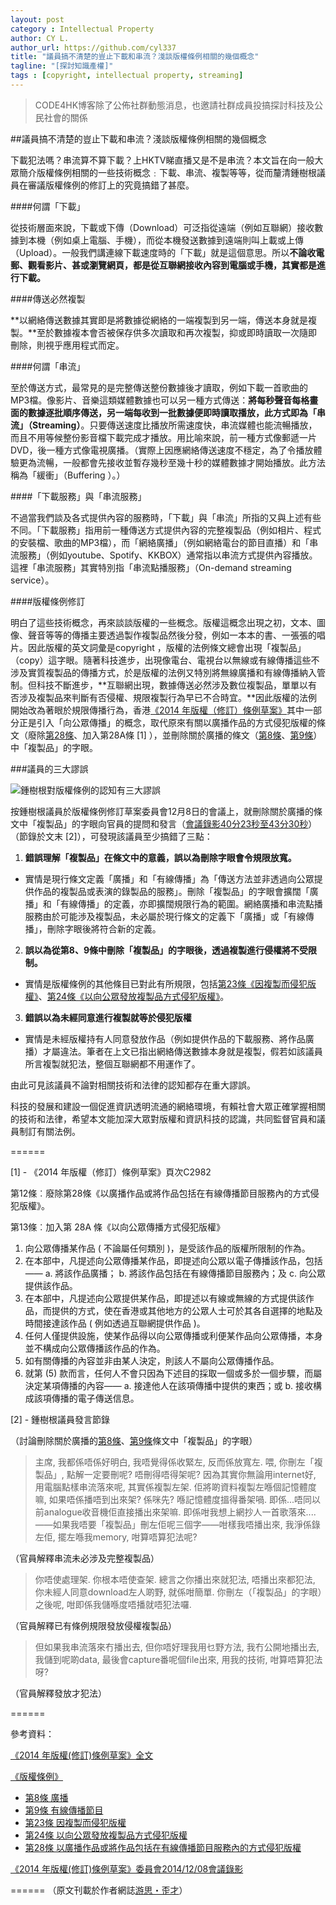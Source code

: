 ```yaml
---
layout: post
category : Intellectual Property
author: CY L.
author_url: https://github.com/cyl337
title: "議員搞不清楚的豈止下載和串流？淺談版權條例相關的幾個概念"
tagline: "[探討知識產權]"
tags : [copyright, intellectual property, streaming]
---
```


>CODE4HK博客除了公佈社群動態消息，也邀請社群成員投搞探討科技及公民社會的關係

##議員搞不清楚的豈止下載和串流？淺談版權條例相關的幾個概念

下載犯法嗎？串流算不算下載？上HKTV睇直播又是不是串流？本文旨在向一般大眾簡介版權條例相關的一些技術概念﹕下載、串流、複製等等，從而釐清鍾樹根議員在審議版權條例的修訂上的究竟搞錯了甚麼。

####何謂「下載」

從技術層面來說，下載或下傳（Download）可泛指從遠端（例如互聯網）接收數據到本機（例如桌上電腦、手機），而從本機發送數據到遠端則叫上載或上傳（Upload）。一般我們講連線下載速度時的「下載」就是這個意思。所以**不論收電郵、觀看影片、甚或瀏覽網頁，都是從互聯網接收內容到電腦或手機，其實都是進行下載。**

####傳送必然複製

**以網絡傳送數據其實即是將數據從網絡的一端複製到另一端，傳送本身就是複製。**至於數據複本會否被保存供多次讀取和再次複製，抑或即時讀取一次隨即刪除，則視乎應用程式而定。

####何謂「串流」

至於傳送方式，最常見的是完整傳送整份數據後才讀取，例如下載一首歌曲的MP3檔。像影片、音樂這類媒體數據也可以另一種方式傳送：**將每秒聲音每格畫面的數據逐批順序傳送，另一端每收到一批數據便即時讀取播放，此方式即為「串流」（Streaming）**。只要傳送速度比播放所需速度快，串流媒體也能流暢播放，而且不用等候整份影音檔下載完成才播放。用比喻來說，前一種方式像郵遞一片DVD，後一種方式像電視廣播。（實際上因應網絡傳送速度不穩定，為了令播放體驗更為流暢，一般都會先接收並暫存幾秒至幾十秒的媒體數據才開始播放。此方法稱為「緩衝」（Buffering ）。）

####「下載服務」與「串流服務」

不過當我們談及各式提供內容的服務時，「下載」與「串流」所指的又與上述有些不同。「下載服務」指用前一種傳送方式提供內容的完整複製品（例如相片、程式的安裝檔、歌曲的MP3檔），而「網絡廣播」（例如網絡電台的節目直播）和「串流服務」（例如youtube、Spotify、KKBOX）通常指以串流方式提供內容播放。這裡「串流服務」其實特別指「串流點播服務」（On-demand streaming service）。

####版權條例修訂

明白了這些技術概念，再來談談版權的一些概念。版權這概念出現之初，文本、圖像、聲音等等的傳播主要透過製作複製品然後分發，例如一本本的書、一張張的唱片。因此版權的英文詞彙是copyright ，版權的法例條文總會出現「複製品」（copy）這字眼。隨著科技進步，出現像電台、電視台以無線或有線傳播這些不涉及實質複製品的傳播方式，於是版權的法例又特別將無線廣播和有線傳播納入管制。但科技不斷進步，**互聯網出現，數據傳送必然涉及數位複製品，單單以有否涉及複製品來判斷有否侵權、規限複製行為早已不合時宜。**因此版權的法例開始改為著眼於規限傳播行為，香港[《2014 年版權（修訂）條例草案》](http://www.legco.gov.hk/yr13-14/chinese/bills/b201406131.pdf)其中一部分正是引入「向公眾傳播」的概念，取代原來有關以廣播作品的方式侵犯版權的條文（廢除[第28條](http://www.legislation.gov.hk/blis_ind.nsf/CurAllChinDoc/B93F65692D1E6523482564F3000E0C6F?OpenDocument)、加入第28A條 [1] ），並刪除關於廣播的條文（[第8條](http://www.legislation.gov.hk/blis_ind.nsf/6033a8cc1f220686482564840019d2f2/75c3deaae8c10251482564f2000f4541?OpenDocument)、[第9條](http://www.legislation.gov.hk/blis_ind.nsf/CurAllChinDoc/10B4B629E1A4B857482564F2000FAFB3?OpenDocument)）中「複製品」的字眼。

###議員的三大謬誤

![鍾樹根對版權條例的認知有三大謬誤](http://1.bp.blogspot.com/-keUbHkZ-Xj0/VI1ynNcbMDI/AAAAAAAAMGQ/Zfh0DQkDOLo/s1600/treegun.JPG)

按鍾樹根議員於版權條例修訂草案委員會12月8日的會議上，就刪除關於廣播的條文中「複製品」的字眼向官員的提問和發言（[會議錄影40分23秒至43分30秒](http://youtu.be/1AkuIUxxp1U?t=40m23s)）（節錄於文末 [2]），可發現該議員至少搞錯了三點：

1. **錯誤理解「複製品」在條文中的意義，誤以為刪除字眼會令規限放寬。**
  - 實情是現行條文定義「廣播」和「有線傳播」為「傳送方法並非透過向公眾提供作品的複製品或表演的錄製品的服務」。刪除「複製品」的字眼會擴闊「廣播」和「有線傳播」的定義，亦即擴闊規限行為的範圍。網絡廣播和串流點播服務由於可能渉及複製品，未必屬於現行條文的定義下「廣播」或「有線傳播」，刪除字眼後將符合新的定義。

2. **誤以為從第8、9條中刪除「複製品」的字眼後，透過複製進行侵權將不受限制。**
  - 實情是版權條例的其他條目已對此有所規限，包括[第23條《因複製而侵犯版權》](http://www.legislation.gov.hk/blis_ind.nsf/CurAllChinDoc/367B10DD85FB51C54825733800163ECD?OpenDocument)、[第24條《以向公眾發放複製品方式侵犯版權》](http://www.legislation.gov.hk/blis_ind.nsf/CurAllChinDoc/2EA3267BAB9A31EB482564F3000DF2EB?OpenDocument)。

3. **錯誤以為未經同意進行複製就等於侵犯版權**
  - 實情是未經版權持有人同意發放作品（例如提供作品的下載服務、將作品廣播）才屬違法。筆者在上文已指出網絡傳送數據本身就是複製，假若如該議員所言複製就犯法，整個互聯網都不用運作了。

由此可見該議員不論對相關技術和法律的認知都存在重大謬誤。


科技的發展和建設一個促進資訊透明流通的網絡環境，有賴社會大眾正確掌握相關的技術和法律，希望本文能加深大眾對版權和資訊科技的認識，共同監督官員和議員制訂有關法例。

======

[1] - 《2014 年版權（修訂）條例草案》頁次C2982

第12條︰廢除第28條《以廣播作品或將作品包括在有線傳播節目服務內的方式侵犯版權》。

第13條︰加入第 28A 條《以向公眾傳播方式侵犯版權》

1. 向公眾傳播某作品 ( 不論屬任何類別 )，是受該作品的版權所限制的作為。
2. 在本部中，凡提述向公眾傳播某作品，即提述向公眾以電子傳播該作品，包括——
  a. 將該作品廣播； 
  b. 將該作品包括在有線傳播節目服務內；及 
  c. 向公眾提供該作品。
3. 在本部中，凡提述向公眾提供某作品，即提述以有線或無線的方式提供該作品，而提供的方式，使在香港或其他地方的公眾人士可於其各自選擇的地點及時間接達該作品 ( 例如透過互聯網提供作品 )。
4. 任何人僅提供設施，使某作品得以向公眾傳播或利便某作品向公眾傳播，本身並不構成向公眾傳播該作品的作為。
5. 如有關傳播的內容並非由某人決定，則該人不屬向公眾傳播作品。
6. 就第 (5) 款而言，任何人不會只因為下述目的採取一個或多於一個步驟，而屬決定某項傳播的內容——
  a. 接達他人在該項傳播中提供的東西；或 
  b. 接收構成該項傳播的電子傳送信息。
  
[2] - 鍾樹根議員發言節錄

（討論刪除關於廣播的[第8條](http://www.legislation.gov.hk/blis_ind.nsf/6033a8cc1f220686482564840019d2f2/75c3deaae8c10251482564f2000f4541?OpenDocument)、[第9條](http://www.legislation.gov.hk/blis_ind.nsf/CurAllChinDoc/10B4B629E1A4B857482564F2000FAFB3?OpenDocument)條文中「複製品」的字眼）

> 主席, 我都係唔係好明白, 我唔覺得係收緊左, 反而係放寬左. 喂, 你刪左「複製品」, 點解一定要刪呢? 唔刪得唔得架呢? 因為其實你無論用internet好, 用電腦點樣串流落來呢, 其實係複製左架. 佢將啲資料複製左喺個記憶體度嘛, 如果唔係播唔到出來架? 係咪先? 喺記憶體度搵得番架喎. 即係...唔同以前analogue收音機佢直接播出來架嘛. 即係咁我想上網抄人一首歌落來....　——如果我唔要「複製品」刪左佢呢三個字——咁樣我唔播出來, 我淨係錄左佢, 擺左喺我memory, 咁算唔算犯法呢?

（官員解釋串流未必涉及完整複製品）

> 你唔使處理架. 你根本唔使查架. 總言之你播出來就犯法, 唔播出來都犯法, 你未經人同意download左人啲野, 就係咁簡單. 你刪左（「複製品」的字眼）之後呢, 咁即係我儲喺度唔播就唔犯法囉.

（官員解釋已有條例規限發放侵權複製品）

> 但如果我串流落來冇播出去, 但你唔好理我用乜野方法, 我冇公開地播出去, 我儲到呢啲data, 最後會capture番呢個file出來, 用我的技術, 咁算唔算犯法呀?

（官員解釋發放才犯法）

======

參考資料：

[《2014 年版權(修訂)條例草案》全文](http://www.legco.gov.hk/yr13-14/chinese/bills/b201406131.pdf)

[《版權條例》](http://www.legislation.gov.hk/blis_ind.nsf/WebView?OpenAgent&vwpg=CurAllChinDoc*496*100*528.1#528.1) 
- [第8條 廣播](http://www.legislation.gov.hk/blis_ind.nsf/6033a8cc1f220686482564840019d2f2/75c3deaae8c10251482564f2000f4541?OpenDocument)
- [第9條 有線傳播節目](http://www.legislation.gov.hk/blis_ind.nsf/CurAllChinDoc/10B4B629E1A4B857482564F2000FAFB3?OpenDocument)
- [第23條 因複製而侵犯版權](http://www.legislation.gov.hk/blis_ind.nsf/CurAllChinDoc/367B10DD85FB51C54825733800163ECD?OpenDocument)
- [第24條 以向公眾發放複製品方式侵犯版權](http://www.legislation.gov.hk/blis_ind.nsf/CurAllChinDoc/2EA3267BAB9A31EB482564F3000DF2EB?OpenDocument)
- [第28條 以廣播作品或將作品包括在有線傳播節目服務內的方式侵犯版權](http://www.legislation.gov.hk/blis_ind.nsf/CurAllChinDoc/B93F65692D1E6523482564F3000E0C6F?OpenDocument)

[《2014 年版權(修訂)條例草案》委員會2014/12/08會議錄影](http://youtu.be/1AkuIUxxp1U)
 
======
（原文刊載於作者網誌[游思・歪才](http://cyl-notes.blogspot.hk/2014/12/DownloadStreamingCopyright.html)）
